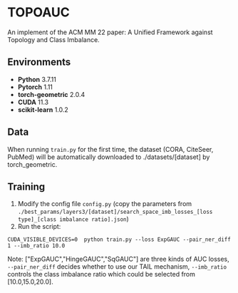 # TOPOAUC
An implement of the ACM MM 22 paper: A Unified Framework against Topology and Class Imbalance.

## Environments
* **Python** 3.7.11
* **Pytorch** 1.11
* **torch-geometric** 2.0.4
* **CUDA** 11.3
* **scikit-learn** 1.0.2

## Data
When running `train.py` for the first time, the dataset (CORA, CiteSeer, PubMed) will be automatically downloaded to ./datasets/[dataset] by torch_geometric.

## Training
1. Modify the config file `config.py` (copy the parameters from `./best_params/layers3/[dataset]/search_space_imb_losses_[loss type]_[class imbalance ratio].json`)
2. Run the script:
```shell
CUDA_VISIBLE_DEVICES=0  python train.py --loss ExpGAUC --pair_ner_diff 1 --imb_ratio 10.0
```
Note: ["ExpGAUC","HingeGAUC","SqGAUC"] are three kinds of AUC losses,  `--pair_ner_diff` decides whether to use our TAIL mechanism, `--imb_ratio` controls the class imbalance ratio which could be selected from [10.0,15.0,20.0].

